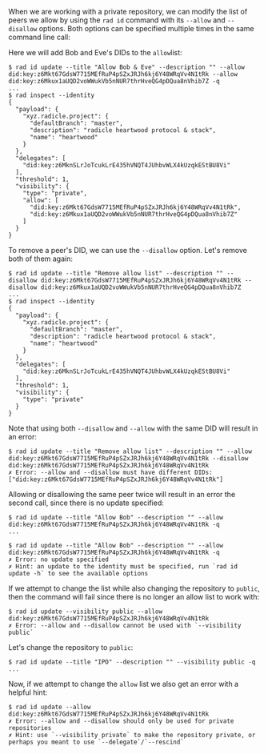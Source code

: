 When we are working with a private repository, we can modify the list of peers
we allow by using the `rad id` command with its `--allow` and `--disallow`
options. Both options can be specified multiple times in the same command line call:

Here we will add Bob and Eve's DIDs to the `allow`list:

```
$ rad id update --title "Allow Bob & Eve" --description "" --allow did:key:z6Mkt67GdsW7715MEfRuP4pSZxJRJh6kj6Y48WRqVv4N1tRk --allow did:key:z6Mkux1aUQD2voWWukVb5nNUR7thrHveQG4pDQua8nVhib7Z -q
...
$ rad inspect --identity
{
  "payload": {
    "xyz.radicle.project": {
      "defaultBranch": "master",
      "description": "radicle heartwood protocol & stack",
      "name": "heartwood"
    }
  },
  "delegates": [
    "did:key:z6MknSLrJoTcukLrE435hVNQT4JUhbvWLX4kUzqkEStBU8Vi"
  ],
  "threshold": 1,
  "visibility": {
    "type": "private",
    "allow": [
      "did:key:z6Mkt67GdsW7715MEfRuP4pSZxJRJh6kj6Y48WRqVv4N1tRk",
      "did:key:z6Mkux1aUQD2voWWukVb5nNUR7thrHveQG4pDQua8nVhib7Z"
    ]
  }
}
```

To remove a peer's DID, we can use the `--disallow` option. Let's remove both of them again:

```
$ rad id update --title "Remove allow list" --description "" --disallow did:key:z6Mkt67GdsW7715MEfRuP4pSZxJRJh6kj6Y48WRqVv4N1tRk --disallow did:key:z6Mkux1aUQD2voWWukVb5nNUR7thrHveQG4pDQua8nVhib7Z
...
$ rad inspect --identity
{
  "payload": {
    "xyz.radicle.project": {
      "defaultBranch": "master",
      "description": "radicle heartwood protocol & stack",
      "name": "heartwood"
    }
  },
  "delegates": [
    "did:key:z6MknSLrJoTcukLrE435hVNQT4JUhbvWLX4kUzqkEStBU8Vi"
  ],
  "threshold": 1,
  "visibility": {
    "type": "private"
  }
}
```

Note that using both `--disallow` and `--allow` with the same DID will result in
an error:

``` (fails)
$ rad id update --title "Remove allow list" --description "" --allow did:key:z6Mkt67GdsW7715MEfRuP4pSZxJRJh6kj6Y48WRqVv4N1tRk --disallow did:key:z6Mkt67GdsW7715MEfRuP4pSZxJRJh6kj6Y48WRqVv4N1tRk
✗ Error: --allow and --disallow must have different DIDs: ["did:key:z6Mkt67GdsW7715MEfRuP4pSZxJRJh6kj6Y48WRqVv4N1tRk"]
```

Allowing or disallowing the same peer twice will result in an error the second
call, since there is no update specified:

```
$ rad id update --title "Allow Bob" --description "" --allow did:key:z6Mkt67GdsW7715MEfRuP4pSZxJRJh6kj6Y48WRqVv4N1tRk -q
...
```
``` (fails)
$ rad id update --title "Allow Bob" --description "" --allow did:key:z6Mkt67GdsW7715MEfRuP4pSZxJRJh6kj6Y48WRqVv4N1tRk -q
✗ Error: no update specified
✗ Hint: an update to the identity must be specified, run `rad id update -h` to see the available options
```

If we attempt to change the list while also changing the repository to `public`,
then the command will fail since there is no longer an allow list to work with:

``` (fails)
$ rad id update --visibility public --allow did:key:z6Mkt67GdsW7715MEfRuP4pSZxJRJh6kj6Y48WRqVv4N1tRk
✗ Error: --allow and --disallow cannot be used with `--visibility public`
```

Let's change the repository to `public`:

```
$ rad id update --title "IPO" --description "" --visibility public -q
...
```

Now, if we attempt to change the `allow` list we also get an error with a
helpful hint:

``` (fails)
$ rad id update --allow did:key:z6Mkt67GdsW7715MEfRuP4pSZxJRJh6kj6Y48WRqVv4N1tRk
✗ Error: --allow and --disallow should only be used for private repositories
✗ Hint: use `--visibility private` to make the repository private, or perhaps you meant to use `--delegate`/`--rescind`
```

